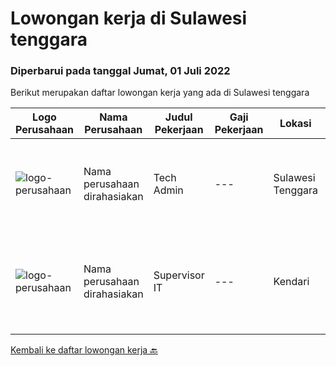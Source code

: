 
  # Lowongan kerja di Sulawesi tenggara

  ### Diperbarui pada tanggal Jumat, 01 Juli 2022

  Berikut merupakan daftar lowongan kerja yang ada di Sulawesi tenggara

  |Logo Perusahaan | Nama Perusahaan | Judul Pekerjaan | Gaji Pekerjaan | Lokasi | Deskripsi | Tanggal diunggah | Pranala |
  | -------------- | --------------- | --------------- | --------- | --------- | -------------- | ------- | ----------- |
  |![logo-perusahaan](https://i.ibb.co/sqvTCh9/112815900-stock-vector-no-image-available-icon-flat-vector.webp)|Nama perusahaan dirahasiakan|Tech Admin|---|Sulawesi Tenggara|Kualifikasi: Pendidikan minimal SMK/SMA, lebih diutamakan D3 semua jurusan Khusus level engineer, pendidikan minimal D3/S1 semua jurusan teknik...|Sabtu, 25 Juni 2022|https://www.jobstreet.co.id/id/job/tech-admin-3923006?token=0~7d277674-82f5-4f1b-a431-ce35aae99b46&sectionRank=1&jobId=jobstreet-id-job-3923006|
|![logo-perusahaan](https://i.ibb.co/sqvTCh9/112815900-stock-vector-no-image-available-icon-flat-vector.webp)|Nama perusahaan dirahasiakan|Supervisor IT|---|Kendari|JENJANG : Strata 1 (S1)JURUSAN : Diutamakan Teknik InformatikaPENGALAMAN KERJA DIBIDANG IT	: Min. 1 TahunSkill Wajib :• Menguasai Sistem Jaringan --...|Minggu, 19 Juni 2022|https://www.jobstreet.co.id/id/job/supervisor-it-3914866?token=0~7d277674-82f5-4f1b-a431-ce35aae99b46&sectionRank=2&jobId=jobstreet-id-job-3914866|


  [Kembali ke daftar lowongan kerja 🔙](../README.md#daftar-lowongan-kerja)
  
